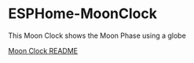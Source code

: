 # ESPHome-MoonClock
 This Moon Clock shows the Moon Phase using a globe

[Moon Clock README](./ESP-Moon-Clock.md)
